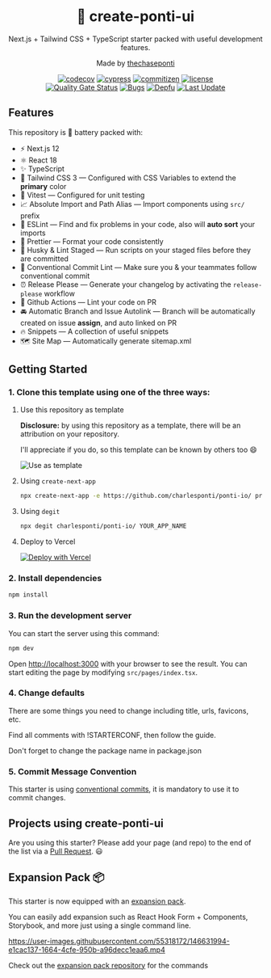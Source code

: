 <div align="center">
  <h1>🔋 create-ponti-ui</h1>
  <p>Next.js + Tailwind CSS + TypeScript starter packed with useful development features.</p>
  <p>Made by <a href="https://twitter.com/thechaseponti">thechaseponti</a></p>
  
  <!-- [![github test](https://github.com/charlesponti/ponti-io/actions/workflows/test.yml/badge.svg?branch=main)](https://github.com/charlesponti/ponti-io/actions/workflows/test.yml) -->
  [![codecov](https://codecov.io/gh/charlesponti/ponti-io/branch/main/graph/badge.svg?token=365VCE2C4N)](https://codecov.io/gh/charlesponti/ponti-io)
  [![cypress](https://img.shields.io/endpoint?url=https://dashboard.cypress.io/badge/simple/ssvz5r&style=flat&logo=cypress)](https://dashboard.cypress.io/projects/ssvz5r/runs)
  [![commitizen](https://img.shields.io/badge/commitizen-friendly-brightgreen.svg)](http://commitizen.github.io/cz-cli/)
  [![license](https://img.shields.io/badge/license-MIT-green.svg)](https://github.com/wtchnm/Vitamin/blob/main/LICENSE)  
  [![Quality Gate Status](https://sonarcloud.io/api/project_badges/measure?project=charlesponti_ponti-io&metric=alert_status)](https://sonarcloud.io/summary/new_code?id=charlesponti_ponti-io)
  [![Bugs](https://sonarcloud.io/api/project_badges/measure?project=charlespont_ponti-io&metric=bugs)](https://sonarcloud.io/dashboard?id=charlesponti_ponti-io)
  [![Depfu](https://badges.depfu.com/badges/fc6e730632ab9dacaf7df478a08684a7/overview.svg)](https://depfu.com/github/charlesponti/ponti-io/?project_id=30160)
  [![Last Update](https://img.shields.io/badge/deps%20update-every%20sunday-blue.svg)](https://shields.io/)
</div>

## Features

This repository is 🔋 battery packed with:

- ⚡️ Next.js 12
- ⚛️ React 18
- ✨ TypeScript
- 💨 Tailwind CSS 3 — Configured with CSS Variables to extend the **primary** color
- 🧪 Vitest — Configured for unit testing
- 📈 Absolute Import and Path Alias — Import components using `src/` prefix
- 📏 ESLint — Find and fix problems in your code, also will **auto sort** your imports
- 💖 Prettier — Format your code consistently
- 🐶 Husky & Lint Staged — Run scripts on your staged files before they are committed
- 🤖 Conventional Commit Lint — Make sure you & your teammates follow conventional commit
- ⏰ Release Please — Generate your changelog by activating the `release-please` workflow
- 👷 Github Actions — Lint your code on PR
- 🚘 Automatic Branch and Issue Autolink — Branch will be automatically created on issue **assign**, and auto linked on PR
- 🔥 Snippets — A collection of useful snippets
- 🗺 Site Map — Automatically generate sitemap.xml

## Getting Started

### 1. Clone this template using one of the three ways:

1. Use this repository as template

   **Disclosure:** by using this repository as a template, there will be an attribution on your repository.

   I'll appreciate if you do, so this template can be known by others too 😄

   ![Use as template](https://user-images.githubusercontent.com/55318172/129183039-1a61e68d-dd90-4548-9489-7b3ccbb35810.png)

2. Using `create-next-app`

   ```bash
   npx create-next-app -e https://github.com/charlesponti/ponti-io/ project-name
   ```

3. Using `degit`

   ```bash
   npx degit charlesponti/ponti-io/ YOUR_APP_NAME
   ```

4. Deploy to Vercel

   [![Deploy with Vercel](https://vercel.com/button)](https://vercel.com/new/git/external?repository-url=https%3A%2F%2Fgithub.com%2Ftheponti%2Fcreate-ponti-ui)

### 2. Install dependencies

```bash
npm install
```

### 3. Run the development server

You can start the server using this command:

```bash
npm dev
```

Open [http://localhost:3000](http://localhost:3000) with your browser to see the result. You can start editing the page by modifying `src/pages/index.tsx`.

### 4. Change defaults

There are some things you need to change including title, urls, favicons, etc.

Find all comments with !STARTERCONF, then follow the guide.

Don't forget to change the package name in package.json

### 5. Commit Message Convention

This starter is using [conventional commits](https://www.conventionalcommits.org/en/v1.0.0/), it is mandatory to use it to commit changes.

## Projects using create-ponti-ui

<!--
TEMPLATE
- [sitename](https://sitelink.com) ([Source](https://github.com/githublink))
- [sitename](https://sitelink.com)
-->

Are you using this starter? Please add your page (and repo) to the end of the list via a [Pull Request](https://github.com/charlesponti/ponti-io/edit/main/README.md). 😃

## Expansion Pack 📦

This starter is now equipped with an [expansion pack](https://github.com/theodorusclarence/expansion-pack).

You can easily add expansion such as React Hook Form + Components, Storybook, and more just using a single command line.

https://user-images.githubusercontent.com/55318172/146631994-e1cac137-1664-4cfe-950b-a96decc1eaa6.mp4

Check out the [expansion pack repository](https://github.com/theodorusclarence/expansion-pack) for the commands
